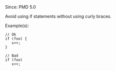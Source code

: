 Since: PMD 5.0

Avoid using if statements without using curly braces.

Example(s):
```
// Ok
if (foo) {
   x++;
}

// Bad
if (foo)
   x++;
```
